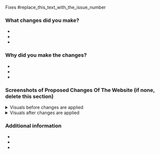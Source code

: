 Fixes #replace_this_text_with_the_issue_number

### What changes did you make?
  -
  -
  -

### Why did you make the changes?
  -
  -
  -

### Screenshots of Proposed Changes Of The Website (if none, delete this section)
<!-- Note, if your images are too big, use the <img src="" width="" length="" />  syntax instead of ![image](link) to format the images -->
<!-- If images are not loading properly, you might need to double check the syntax or add a newline after the closing </summary> tag -->

<details>
<summary>Visuals before changes are applied</summary>

![image](Paste_Your_Image_Link_Here_After_Attaching_Files)

</details>

<details>
<summary>Visuals after changes are applied</summary>
  
![image](Paste_Your_Image_Link_Here_After_Attaching_Files)

</details>

### Additional information
  - 
  -
  -
